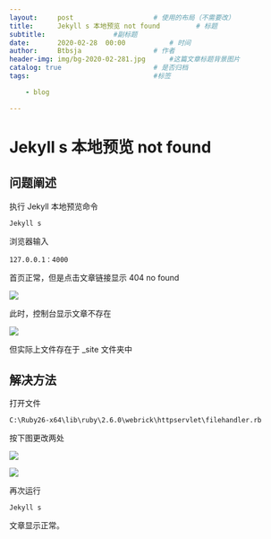 ```yaml
---
layout:     post   				    # 使用的布局（不需要改）
title:      Jekyll s 本地预览 not found		    # 标题 
subtitle:                 #副标题
date:       2020-02-28 	00:00			# 时间
author:     Btbsja					# 作者
header-img: img/bg-2020-02-281.jpg 	    #这篇文章标题背景图片
catalog: true 						# 是否归档
tags:								#标签

    - blog

---
```

# Jekyll s 本地预览 not found

## 问题阐述

执行 Jekyll 本地预览命令

```
Jekyll s
```

浏览器输入

```
127.0.0.1：4000
```

首页正常，但是点击文章链接显示 404 no found

![](https://cdn.jsdelivr.net/gh/btbsja/btbsjaimg/img/20200302101736.png)

此时，控制台显示文章不存在

![](https://cdn.jsdelivr.net/gh/btbsja/btbsjaimg/img/20200302102203.png)

但实际上文件存在于 _site 文件夹中

## 解决方法

打开文件

```
C:\Ruby26-x64\lib\ruby\2.6.0\webrick\httpservlet\filehandler.rb
```

按下图更改两处

![](https://cdn.jsdelivr.net/gh/btbsja/btbsjaimg/img/20200302103306.png)

![](https://cdn.jsdelivr.net/gh/btbsja/btbsjaimg/img/20200302103430.png)

再次运行

```
Jekyll s
```

文章显示正常。